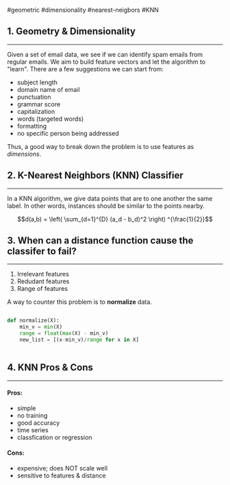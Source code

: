 #geometric #dimensionality #nearest-neigbors #KNN

## 1. Geometry & Dimensionality
---
Given a set of email data, we see if we can identify spam emails from regular emails. We aim to build feature vectors and let the algorithm to "learn". There are a few suggestions we can start from:
- subject length
- domain name of email
- punctuation
- grammar score
- capitalization
- words (targeted words)
- formatting
- no specific person being addressed

Thus, a good way to break down the problem is to use features as *dimensions*.

## 2. K-Nearest Neighbors (KNN) Classifier
---
In a KNN algorithm, we give data points that are to one another the same label. In other words, instances should be similar to the points nearby.

$$d(a,b) = \left( \sum_{d=1}^{D} (a_d - b_d)^2 \right) ^{\frac{1}{2}}$$

## 3. When can a distance function cause the classifer to fail?
---
1. Irrelevant features
2. Redudant features
3. Range of features

A way to counter this problem is to **normalize** data.

```python

def normalize(X):
	min_v = min(X)
	range = float(max(X) - min_v)
	new_list = [(x-min_v)/range for x in X]
	
```

## 4. KNN Pros & Cons
---
#### Pros:
- simple
- no training
- good accuracy
- time series
- classfication or regression

#### Cons:
- expensive; does NOT scale well
- sensitive to features & distance
